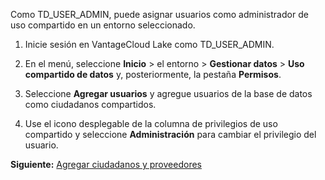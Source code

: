 Como TD\_USER\_ADMIN, puede asignar usuarios como administrador de uso compartido en un entorno seleccionado.

1.  Inicie sesión en VantageCloud Lake como TD\_USER\_ADMIN.

2.  En el menú, seleccione **Inicio** \> el entorno \> **Gestionar datos** \> **Uso compartido de datos** y, posteriormente, la pestaña **Permisos**.

3.  Seleccione **Agregar usuarios** y agregue usuarios de la base de datos como ciudadanos compartidos.

4.  Use el icono desplegable de la columna de privilegios de uso compartido y seleccione **Administración** para cambiar el privilegio del usuario.

**Siguiente:** [Agregar ciudadanos y proveedores](hfs1721767315385.md)
